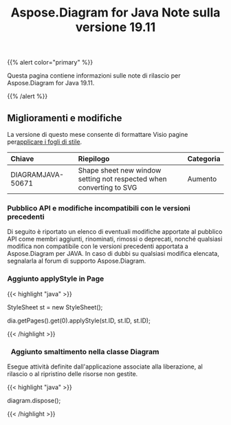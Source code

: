 ﻿---
title: Aspose.Diagram for Java Note sulla versione 19.11
type: docs
weight: 20
url: /it/java/aspose-diagram-for-java-19-11-release-notes/
---
{{% alert color="primary" %}} 

Questa pagina contiene informazioni sulle note di rilascio per Aspose.Diagram for Java 19.11.

{{% /alert %}} 
## **Miglioramenti e modifiche**
La versione di questo mese consente di formattare Visio pagine per[applicare i fogli di stile](/diagram/it/java/format-visio-pages/).

|**Chiave**|**Riepilogo**|**Categoria**|
|:- |:- |:- |
|DIAGRAMJAVA-50671|Shape sheet new window setting not respected when converting to SVG|Aumento|
### **Pubblico API e modifiche incompatibili con le versioni precedenti**
Di seguito è riportato un elenco di eventuali modifiche apportate al pubblico API come membri aggiunti, rinominati, rimossi o deprecati, nonché qualsiasi modifica non compatibile con le versioni precedenti apportata a Aspose.Diagram per JAVA. In caso di dubbi su qualsiasi modifica elencata, segnalarla al forum di supporto Aspose.Diagram.
### **Aggiunto applyStyle in Page**
{{< highlight "java" >}}

 StyleSheet st = new StyleSheet();

dia.getPages().get(0).applyStyle(st.ID, st.ID, st.ID);

{{< /highlight >}}
### ` `**Aggiunto smaltimento nella classe Diagram**
Esegue attività definite dall'applicazione associate alla liberazione, al rilascio o al ripristino delle risorse non gestite.

{{< highlight "java" >}}

 diagram.dispose();

{{< /highlight >}}
